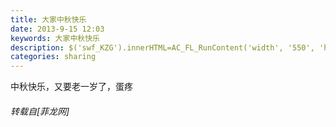 ```yaml
---
title: 大家中秋快乐
date: 2013-9-15 12:03
keywords: 大家中秋快乐
description: $('swf_KZG').innerHTML=AC_FL_RunContent('width', '550', 'height', '400', 'allowNetworking', 'internal', 'allowScriptAccess', 'never', 'src', encodeURI('http://www.tudou.com/v/IpRSgNzW8sI/&amp;resourceId=0_04_02_99&amp;tid=0/v.swf'), 'quality', 'high', 'bgcolor', '#ffffff', 'wmode', 'transparent', 'allowfullscreen', 'true');中秋快乐，又要老一岁了，蛋疼
categories: sharing
---
```

<td class="t_f" id="postmessage_49670">

<span id="swf_KZG"></span><script reload="1" type="d6bfc9649aa2a5a830188d04-text/javascript">$('swf_KZG').innerHTML=AC_FL_RunContent('width', '550', 'height', '400', 'allowNetworking', 'internal', 'allowScriptAccess', 'never', 'src', encodeURI('http://www.tudou.com/v/IpRSgNzW8sI/&amp;resourceId=0_04_02_99&amp;tid=0/v.swf'), 'quality', 'high', 'bgcolor', '#ffffff', 'wmode', 'transparent', 'allowfullscreen', 'true');</script>中秋快乐，又要老一岁了，蛋疼<img alt="" border="0" onclick="" onmouseover="" smilieid="86" src="static/image/smiley/qiubilong/5.gif"/></td>
###### 转载自[菲龙网]